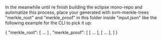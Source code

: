 In the meanwhile until re finish building the eclipse mono-repo and automatize this process, place your
generated with svm-merkle-trees "merkle_root" and "merkle_proof" in this folder inside "input.json" 
like the following example for the CLI to pick it up:

{
  "merkle_root": [
    ...
  ]
  ,
  "merkle_proof": [
    [
        ...
    ],
    [
        ...
    ],
  ]
}